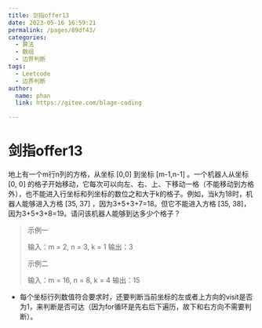 ```yaml
---
title: 剑指offer13
date: 2023-05-16 16:59:21
permalink: /pages/89df43/
categories: 
  - 算法
  - 数组
  - 边界判断
tags: 
  - Leetcode
  - 边界判断
author: 
  name: phan
  link: https://gitee.com/blage-coding

---
```

# 剑指offer13

地上有一个m行n列的方格，从坐标 [0,0] 到坐标 [m-1,n-1] 。一个机器人从坐标 [0, 0] 的格子开始移动，它每次可以向左、右、上、下移动一格（不能移动到方格外），也不能进入行坐标和列坐标的数位之和大于k的格子。例如，当k为18时，机器人能够进入方格 [35, 37] ，因为3+5+3+7=18。但它不能进入方格 [35, 38]，因为3+5+3+8=19。请问该机器人能够到达多少个格子？

> 示例一
>
> 输入：m = 2, n = 3, k = 1
> 输出：3
>
> 示例二
>
> 输入：m = 16, n = 8, k = 4
> 输出：15



- 每个坐标行列数值符合要求时，还要判断当前坐标的左或者上方向的visit是否为1，来判断是否可达（因为for循环是先右后下遍历，故下和右方向不需要判断）。